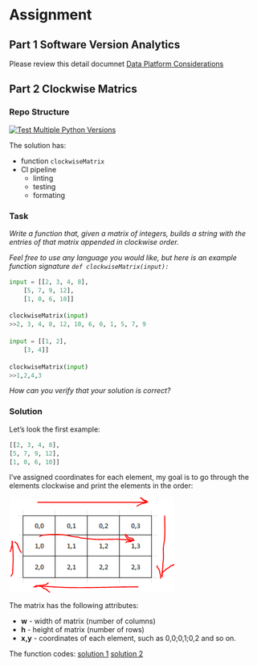 # Assignment

## Part 1 Software Version Analytics

Please review this detail documnet [Data Platform Considerations](https://github.com/dimoobraznii1986/e-assignment/blob/main/data-platform-proposal.md)

## Part 2 Clockwise Matrics

### Repo Structure
[![Test Multiple Python Versions](https://github.com/dimoobraznii1986/e-assignment/actions/workflows/main.yml/badge.svg?branch=main)](https://github.com/dimoobraznii1986/e-assignment/actions/workflows/main.yml)

The solution has:
- function `clockwiseMatrix` 
- CI pipeline
	- linting
	- testing
	- formating

### Task
*Write a function that, given a matrix of integers, builds a string with the entries of that matrix
appended in clockwise order.*

*Feel free to use any language you would like, but here is an example function signature `def clockwiseMatrix(input):`*

```python
input = [[2, 3, 4, 8],
	[5, 7, 9, 12],
	[1, 0, 6, 10]]

clockwiseMatrix(input)
>>2, 3, 4, 8, 12, 10, 6, 0, 1, 5, 7, 9

input = [[1, 2],
	[3, 4]]

clockwiseMatrix(input)
>>1,2,4,3
```

*How can you verify that your solution is correct?*

### Solution

Let’s look the first example:

```python
[[2, 3, 4, 8],
[5, 7, 9, 12],
[1, 0, 6, 10]]
```

I’ve assigned coordinates for each element, my goal is to go through the elements clockwise and print the elements in the order:

![Untitled](img/Untitled%208.png)

The matrix has the following attributes:

- **w** - width of matrix (number of columns)
- **h** - height of matrix (number of rows)
- **x,y** - coordinates of each element, such as 0,0;0,1;0,2 and so on.

The function codes:
[solution 1](https://github.com/dimoobraznii1986/e-assignment/blob/main/clockwise/clockwise.py)
[solution 2]([https://github.com/dimoobraznii1986/e-assignment/tree/main/clockwise](https://github.com/dimoobraznii1986/e-assignment/blob/main/clockwise/clockwise2.py))
